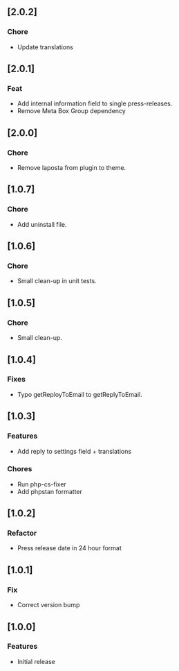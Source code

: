 ## [2.0.2]

### Chore

- Update translations

## [2.0.1]

### Feat

- Add internal information field to single press-releases.
- Remove Meta Box Group dependency

## [2.0.0]

### Chore

- Remove laposta from plugin to theme.

## [1.0.7]

### Chore

- Add uninstall file.

## [1.0.6]

### Chore

- Small clean-up in unit tests.

## [1.0.5]

### Chore

- Small clean-up.

## [1.0.4]

### Fixes

- Typo getReployToEmail to getReplyToEmail.

## [1.0.3]

### Features

- Add reply to settings field + translations

### Chores

- Run php-cs-fixer
- Add phpstan formatter

## [1.0.2]

### Refactor

- Press release date in 24 hour format

## [1.0.1]

### Fix

- Correct version bump

## [1.0.0]

### Features

- Initial release
